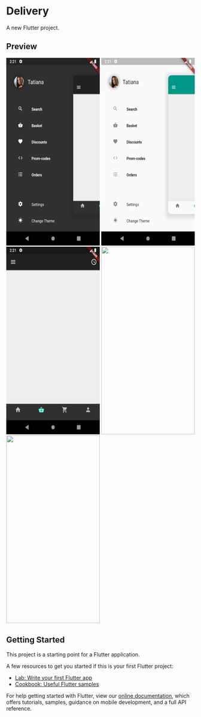 # Delivery

A new Flutter project.

## Preview

<img src="/screenshots/Screenshot_1575579076.png" width="250" height="500"> <img src="/screenshots/Screenshot_1575579081.png" width="250" height="500">  <img src="/screenshots/Screenshot_1575579072.png" width="250" height="500">
<img src="/screenshots/home.png" width="250" height="500"> <img src="/screenshots/cover.png" width="250" height="500">


## Getting Started

This project is a starting point for a Flutter application.

A few resources to get you started if this is your first Flutter project:

- [Lab: Write your first Flutter app](https://flutter.io/docs/get-started/codelab)
- [Cookbook: Useful Flutter samples](https://flutter.io/docs/cookbook)

For help getting started with Flutter, view our 
[online documentation](https://flutter.io/docs), which offers tutorials, 
samples, guidance on mobile development, and a full API reference.
